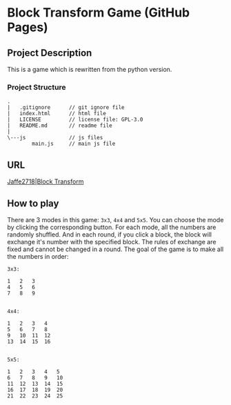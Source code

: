 # Block Transform Game (GitHub Pages)

## Project Description
This is a game which is rewritten from the python version.

### Project Structure

```
.
|   .gitignore      // git ignore file
|   index.html      // html file
|   LICENSE         // license file: GPL-3.0
|   README.md       // readme file
|
\---js              // js files
        main.js     // main js file
```

## URL
[Jaffe2718|Block Transform](https://jaffe2718.github.io/xblock/)

## How to play
There are 3 modes in this game: `3x3`, `4x4` and `5x5`.
You can choose the mode by clicking the corresponding button.
For each mode, all the numbers are randomly shuffled.
And in each round, if you click a block, the block will exchange it's number with the specified block.
The rules of exchange are fixed and cannot be changed in a round.
The goal of the game is to make all the numbers in order: 
```
3x3:

1   2   3
4   5   6
7   8   9


4x4:

1   2   3   4
5   6   7   8
9   10  11  12
13  14  15  16


5x5:

1   2   3   4   5
6   7   8   9   10
11  12  13  14  15
16  17  18  19  20
21  22  23  24  25
```